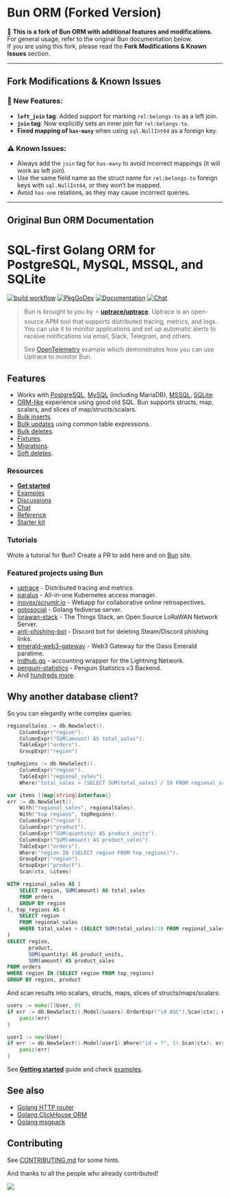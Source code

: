 # Bun ORM (Forked Version)

🚨 **This is a fork of Bun ORM with additional features and modifications.**
For general usage, refer to the original Bun documentation below.  
If you are using this fork, please read the **Fork Modifications & Known Issues** section.

---

## Fork Modifications & Known Issues
### 🔹 New Features:
- **`left_join` tag**: Added support for marking `rel:belongs-to` as a left join.
- **`join` tag**: Now explicitly sets an inner join for `rel:belongs-to`.
- **Fixed mapping of `has-many`** when using `sql.NullInt64` as a foreign key.

### ⚠️ Known Issues:
- Always add the `join` tag for `has-many` to avoid incorrect mappings (it will work as left join).
- Use the same field name as the struct name for `rel:belongs-to` foreign keys with `sql.NullInt64`, or they won’t be mapped.
- Avoid `has-one` relations, as they may cause incorrect queries.

---

## Original Bun ORM Documentation

# SQL-first Golang ORM for PostgreSQL, MySQL, MSSQL, and SQLite

[![build workflow](https://github.com/uptrace/bun/actions/workflows/build.yml/badge.svg)](https://github.com/uptrace/bun/actions)
[![PkgGoDev](https://pkg.go.dev/badge/github.com/uptrace/bun)](https://pkg.go.dev/github.com/uptrace/bun)
[![Documentation](https://img.shields.io/badge/bun-documentation-informational)](https://bun.uptrace.dev/)
[![Chat](https://discordapp.com/api/guilds/752070105847955518/widget.png)](https://discord.gg/rWtp5Aj)

> Bun is brought to you by :star: [**uptrace/uptrace**](https://github.com/uptrace/uptrace). Uptrace
> is an open-source APM tool that supports distributed tracing, metrics, and logs. You can use it to
> monitor applications and set up automatic alerts to receive notifications via email, Slack,
> Telegram, and others.
>
> See [OpenTelemetry](example/opentelemetry) example which demonstrates how you can use Uptrace to
> monitor Bun.

## Features

- Works with [PostgreSQL](https://bun.uptrace.dev/guide/drivers.html#postgresql),
  [MySQL](https://bun.uptrace.dev/guide/drivers.html#mysql) (including MariaDB),
  [MSSQL](https://bun.uptrace.dev/guide/drivers.html#mssql),
  [SQLite](https://bun.uptrace.dev/guide/drivers.html#sqlite).
- [ORM-like](/example/basic/) experience using good old SQL. Bun supports structs, map, scalars, and
  slices of map/structs/scalars.
- [Bulk inserts](https://bun.uptrace.dev/guide/query-insert.html).
- [Bulk updates](https://bun.uptrace.dev/guide/query-update.html) using common table expressions.
- [Bulk deletes](https://bun.uptrace.dev/guide/query-delete.html).
- [Fixtures](https://bun.uptrace.dev/guide/fixtures.html).
- [Migrations](https://bun.uptrace.dev/guide/migrations.html).
- [Soft deletes](https://bun.uptrace.dev/guide/soft-deletes.html).

### Resources

- [**Get started**](https://bun.uptrace.dev/guide/golang-orm.html)
- [Examples](https://github.com/uptrace/bun/tree/master/example)
- [Discussions](https://github.com/uptrace/bun/discussions)
- [Chat](https://discord.gg/rWtp5Aj)
- [Reference](https://pkg.go.dev/github.com/uptrace/bun)
- [Starter kit](https://github.com/go-bun/bun-starter-kit)

### Tutorials

Wrote a tutorial for Bun? Create a PR to add here and on [Bun](https://bun.uptrace.dev/) site.

### Featured projects using Bun

- [uptrace](https://github.com/uptrace/uptrace) - Distributed tracing and metrics.
- [paralus](https://github.com/paralus/paralus) - All-in-one Kubernetes access manager.
- [inovex/scrumlr.io](https://github.com/inovex/scrumlr.io) - Webapp for collaborative online
  retrospectives.
- [gotosocial](https://github.com/superseriousbusiness/gotosocial) - Golang fediverse server.
- [lorawan-stack](https://github.com/TheThingsNetwork/lorawan-stack) - The Things Stack, an Open
  Source LoRaWAN Network Server.
- [anti-phishing-bot](https://github.com/Benricheson101/anti-phishing-bot) - Discord bot for
  deleting Steam/Discord phishing links.
- [emerald-web3-gateway](https://github.com/oasisprotocol/emerald-web3-gateway) - Web3 Gateway for
  the Oasis Emerald paratime.
- [lndhub.go](https://github.com/getAlby/lndhub.go) - accounting wrapper for the Lightning Network.
- [penguin-statistics](https://github.com/penguin-statistics/backend-next) - Penguin Statistics v3
  Backend.
- And
  [hundreds more](https://github.com/uptrace/bun/network/dependents?package_id=UGFja2FnZS0yMjkxOTc4OTA4).

## Why another database client?

So you can elegantly write complex queries:

```go
regionalSales := db.NewSelect().
	ColumnExpr("region").
	ColumnExpr("SUM(amount) AS total_sales").
	TableExpr("orders").
	GroupExpr("region")

topRegions := db.NewSelect().
	ColumnExpr("region").
	TableExpr("regional_sales").
	Where("total_sales > (SELECT SUM(total_sales) / 10 FROM regional_sales)")

var items []map[string]interface{}
err := db.NewSelect().
	With("regional_sales", regionalSales).
	With("top_regions", topRegions).
	ColumnExpr("region").
	ColumnExpr("product").
	ColumnExpr("SUM(quantity) AS product_units").
	ColumnExpr("SUM(amount) AS product_sales").
	TableExpr("orders").
	Where("region IN (SELECT region FROM top_regions)").
	GroupExpr("region").
	GroupExpr("product").
	Scan(ctx, &items)
```

```sql
WITH regional_sales AS (
    SELECT region, SUM(amount) AS total_sales
    FROM orders
    GROUP BY region
), top_regions AS (
    SELECT region
    FROM regional_sales
    WHERE total_sales > (SELECT SUM(total_sales)/10 FROM regional_sales)
)
SELECT region,
       product,
       SUM(quantity) AS product_units,
       SUM(amount) AS product_sales
FROM orders
WHERE region IN (SELECT region FROM top_regions)
GROUP BY region, product
```

And scan results into scalars, structs, maps, slices of structs/maps/scalars:

```go
users := make([]User, 0)
if err := db.NewSelect().Model(&users).OrderExpr("id ASC").Scan(ctx); err != nil {
	panic(err)
}

user1 := new(User)
if err := db.NewSelect().Model(user1).Where("id = ?", 1).Scan(ctx); err != nil {
	panic(err)
}
```

See [**Getting started**](https://bun.uptrace.dev/guide/golang-orm.html) guide and check
[examples](example).

## See also

- [Golang HTTP router](https://github.com/uptrace/bunrouter)
- [Golang ClickHouse ORM](https://github.com/uptrace/go-clickhouse)
- [Golang msgpack](https://github.com/vmihailenco/msgpack)

## Contributing

See [CONTRIBUTING.md](CONTRIBUTING.md) for some hints.

And thanks to all the people who already contributed!

<a href="https://github.com/uptrace/bun/graphs/contributors">
  <img src="https://contributors-img.web.app/image?repo=uptrace/bun" />
</a>
